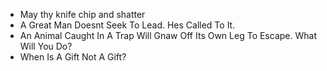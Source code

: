 * May thy knife chip and shatter 
 * A Great Man Doesnt Seek To Lead. Hes Called To It. 
 * An Animal Caught In A Trap Will Gnaw Off Its Own Leg To Escape. What Will You Do? 
 * When Is A Gift Not A Gift? 
